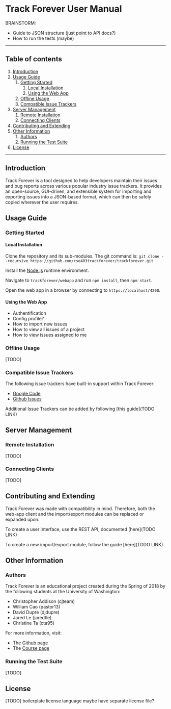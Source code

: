 # Track Forever User Manual

BRAINSTORM:
* Guide to JSON structure (just point to API docs?)
* How to run the tests (maybe)

---

## Table of contents
1. [Introduction](#introduction)
2. [Usage Guide](#usage-guide)
	1. [Getting Started](#getting-started)
		1. [Local Installation](#local-installation)
		2. [Using the Web App](#using-the-web-app)
	2. [Offline Usage](#offline-usage)
	3. [Compatible Issue Trackers](#compatible-issue-trackers)
3. [Server Management](#server-management)
	1. [Remote Installation](#remote-installation)
	2. [Connecting Clients](#connecting-clients)
4. [Contributing and Extending](#contributing-and-extending)
5. [Other Information](#other-information)
	1. [Authors](#authors)
	2. [Running the Test Suite](#running-the-test-suite)
6. [License](#license)

---



## Introduction

Track Forever is a tool designed to help developers maintain their issues and bug reports across various popular industry issue trackers. It provides an open-source, GUI-driven, and extensible system for importing and exporting issues into a JSON-based format, which can then be safely copied wherever the user requires.




## Usage Guide


### Getting Started

#### Local Installation
Clone the repository and its sub-modules. The git command is:
`git clone --recursive https://github.com/cse403trackforever/trackforever.git`

Install the [Node.js](https://nodejs.org) runtime environment.

Navigate to `trackforever/webapp` and run `npm install`, then `npm start`.

Open the web app in a browser by connecting to `https://localhost/4200`.

#### Using the Web App
- Authentification
- Config profile?
- How to import new issues
- How to view all issues of a project
- How to view issues assigned to me


### Offline Usage
[TODO]


### Compatible Issue Trackers
The following issue trackers have built-in support within Track Forever:
* [Google Code](https://code.google.com/archive/)
* [Github Issues](https://help.github.com/articles/about-issues/)

Additional Issue Trackers can be added by following [this guide](TODO LINK)




## Server Management


### Remote Installation
[TODO]


### Connecting Clients
[TODO]




## Contributing and Extending
Track Forever was made with compatibility in mind. Therefore, both the web-app client and the import/export modules can be replaced or expanded upon.

To create a user interface, use the REST API, documented [here](TODO LINK)

To create a new import/export module, follow the guide [here](TODO LINK)




## Other Information

### Authors
Track Forever is an educational project created during the Spring of 2018 by the following students at the University of Washington:
* Christopher Addison (cjteam)
* William Cao (pastor13)
* David Dupre (djdupre)
* Jared Le (jaredtle)
* Christine Ta (cta95)

For more information, visit:
- The [Github page](https://github.com/cse403trackforever/trackforever)
- The [Course page](https://courses.cs.washington.edu/courses/cse403/)


### Running the Test Suite
[TODO]




## License
[TODO]
boilerplate license language
maybe have separate license file?
